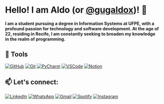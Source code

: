 # Hello! I am Aldo (or [@gugaldox](https://github.com/gugaldox))! 👋

**I am a student pursuing a degree in Information Systems at UFPE, with a profound passion for technology and software development. At the age of 22, residing in Recife, I am constantly seeking to broaden my knowledge in the realm of programming.**

## 🔧 Tools

<div>
<p align="left">
  <a href="https://github.com" target="_blank"><img src="https://img.shields.io/badge/GitHub-181717?style=for-the-badge&logo=github&logoColor=white" alt="GitHub" title="GitHub"></a> 
  <a href="https://git-scm.com" target="_blank"><img src="https://img.shields.io/badge/Git-F05032?style=for-the-badge&logo=git&logoColor=white" alt="Git" title="Git"></a>
  <a href="https://www.jetbrains.com/pycharm" target="_blank"><img src="https://img.shields.io/badge/PyCharm-000000?style=for-the-badge&logo=pycharm&logoColor=white" alt="PyCharm" title="PyCharm"></a>
  <a href="https://code.visualstudio.com" target="_blank"><img src="https://img.shields.io/badge/VSCode-007ACC?style=for-the-badge&logo=visual-studio-code&logoColor=white" alt="VSCode" title="VSCode"></a>
  <a href="https://www.notion.so" target="_blank"><img src="https://img.shields.io/badge/Notion-000000?style=for-the-badge&logo=notion&logoColor=white" alt="Notion" title="Notion"></a>
</p>
</div>

## 📫 Let's connect:

<div>
<p align="left">
  <a href="https://www.linkedin.com/in/aldo-lemos-ba3331254?utm_source=share&utm_campaign=share_via&utm_content=profile&utm_medium=android_app" target="_blank"><img src="https://img.shields.io/badge/-LinkedIn-0e76a8?style=for-the-badge&logo=linkedin&logoColor=white" target="_blank" alt="LinkedIn" title="LinkedIn"></a> 
  <a href="https://wa.me/5581994221003"><img src="https://img.shields.io/badge/WhatsApp-25D366?style=for-the-badge&logo=whatsapp&logoColor=white" alt="WhatsApp" title="WhatsApp"></a>
  <a href="mailto:asfl@cin.ufpe.br"><img src="https://img.shields.io/badge/Gmail-EA4335?style=for-the-badge&logo=gmail&logoColor=white" alt="Gmail" title="Gmail"></a>
  <a href="https://spotify.link/kYqdHEZ4MDb"><img src="https://img.shields.io/badge/Spotify-1ED760?style=for-the-badge&logo=spotify&logoColor=white" alt="Spotify" title="Spotify"></a>
  <a href="https://www.instagram.com/gugaldox"><img src="https://img.shields.io/badge/Instagram-E4405F?style=for-the-badge&logo=instagram&logoColor=white" alt="Instagram" title="Instagram"></a>
</p>
</div>
